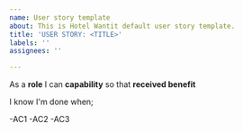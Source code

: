 ```yaml
---
name: User story template
about: This is Hotel Wantit default user story template.
title: 'USER STORY: <TITLE>'
labels: ''
assignees: ''

---
```


As a **role** I can **capability** so that **received benefit**

I know I'm done when;

-AC1
-AC2
-AC3
